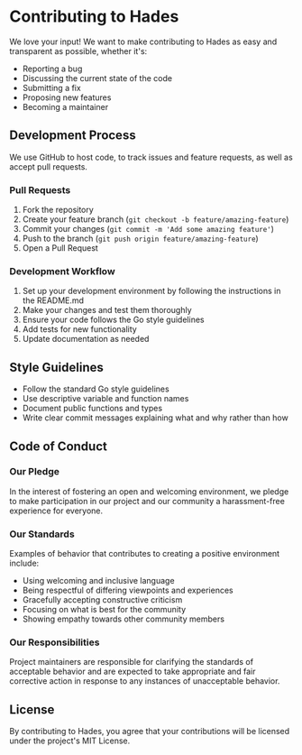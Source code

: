 # Contributing to Hades

We love your input! We want to make contributing to Hades as easy and transparent as possible, whether it's:

- Reporting a bug
- Discussing the current state of the code
- Submitting a fix
- Proposing new features
- Becoming a maintainer

## Development Process

We use GitHub to host code, to track issues and feature requests, as well as accept pull requests.

### Pull Requests

1. Fork the repository
2. Create your feature branch (`git checkout -b feature/amazing-feature`)
3. Commit your changes (`git commit -m 'Add some amazing feature'`)
4. Push to the branch (`git push origin feature/amazing-feature`)
5. Open a Pull Request

### Development Workflow

1. Set up your development environment by following the instructions in the README.md
2. Make your changes and test them thoroughly
3. Ensure your code follows the Go style guidelines
4. Add tests for new functionality
5. Update documentation as needed

## Style Guidelines

- Follow the standard Go style guidelines
- Use descriptive variable and function names
- Document public functions and types
- Write clear commit messages explaining what and why rather than how

## Code of Conduct

### Our Pledge

In the interest of fostering an open and welcoming environment, we pledge to make participation in our project and our community a harassment-free experience for everyone.

### Our Standards

Examples of behavior that contributes to creating a positive environment include:

- Using welcoming and inclusive language
- Being respectful of differing viewpoints and experiences
- Gracefully accepting constructive criticism
- Focusing on what is best for the community
- Showing empathy towards other community members

### Our Responsibilities

Project maintainers are responsible for clarifying the standards of acceptable behavior and are expected to take appropriate and fair corrective action in response to any instances of unacceptable behavior.

## License

By contributing to Hades, you agree that your contributions will be licensed under the project's MIT License.
